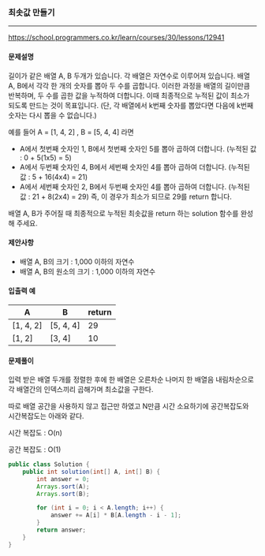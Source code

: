 ### 최솟값 만들기

---

https://school.programmers.co.kr/learn/courses/30/lessons/12941

#### 문제설명

길이가 같은 배열 A, B 두개가 있습니다. 각 배열은 자연수로 이루어져 있습니다.
배열 A, B에서 각각 한 개의 숫자를 뽑아 두 수를 곱합니다. 이러한 과정을 배열의 길이만큼 반복하며, 두 수를 곱한 값을 누적하여 더합니다. 이때 최종적으로 누적된 값이 최소가 되도록 만드는 것이 목표입니다. (단, 각 배열에서 k번째 숫자를 뽑았다면 다음에 k번째 숫자는 다시 뽑을 수 없습니다.)

예를 들어 A = [1, 4, 2] , B = [5, 4, 4] 라면

- A에서 첫번째 숫자인 1, B에서 첫번째 숫자인 5를 뽑아 곱하여 더합니다. (누적된 값 : 0 + 5(1x5) = 5)
- A에서 두번째 숫자인 4, B에서 세번째 숫자인 4를 뽑아 곱하여 더합니다. (누적된 값 : 5 + 16(4x4) = 21)
- A에서 세번째 숫자인 2, B에서 두번째 숫자인 4를 뽑아 곱하여 더합니다. (누적된 값 : 21 + 8(2x4) = 29)
즉, 이 경우가 최소가 되므로 29를 return 합니다.

배열 A, B가 주어질 때 최종적으로 누적된 최솟값을 return 하는 solution 함수를 완성해 주세요.

#### 제안사항

- 배열 A, B의 크기 : 1,000 이하의 자연수
- 배열 A, B의 원소의 크기 : 1,000 이하의 자연수



#### 입출력 예

| A         | B         | return |
|-----------|-----------|----|
| [1, 4, 2] | [5, 4, 4] | 29 |
| [1, 2]    | [3, 4]    | 10 |

#### 문제풀이

입력 받은 배열 두개를 정렬한 후에 한 배열은 오른차순 나머지 한 배열음 내림차순으로 각 배열간의 인덱스끼리 곱해가며 최소값을 구한다.

따로 배열 공간을 사용하지 않고 접근만 하였고 N만큼 시간 소요하기에 공간복잡도와 시간복잡도는 아래와 같다.

시간 복잡도 : O(n)

공간 복잡도 : O(1)

```java
public class Solution {
    public int solution(int[] A, int[] B) {
        int answer = 0;
        Arrays.sort(A);
        Arrays.sort(B);

        for (int i = 0; i < A.length; i++) {
            answer += A[i] * B[A.length - i - 1];
        }
        return answer;
    }
}

```
